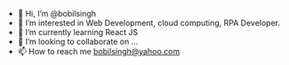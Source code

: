 - 👋 Hi, I’m @bobilsingh
- 👀 I’m interested in Web Development, cloud computing, RPA Developer.
- 🌱 I’m currently learning React JS
- 💞️ I’m looking to collaborate on ...
- 📫 How to reach me bobilsingh@yahoo.com

<!---
bobilsingh/bobilsingh is a ✨ special ✨ repository because its `README.md` (this file) appears on your GitHub profile.
You can click the Preview link to take a look at your changes.
--->
